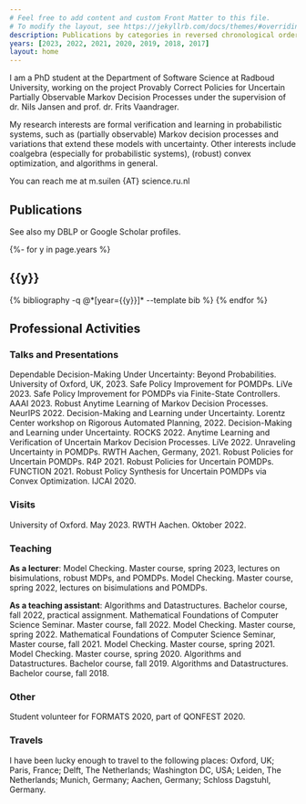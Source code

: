 ```yaml
---
# Feel free to add content and custom Front Matter to this file.
# To modify the layout, see https://jekyllrb.com/docs/themes/#overriding-theme-defaults
description: Publications by categories in reversed chronological order. generated by jekyll-scholar.
years: [2023, 2022, 2021, 2020, 2019, 2018, 2017]
layout: home
---
```




I am a PhD student at the Department of Software Science at Radboud University, working on the project Provably Correct Policies for Uncertain Partially Observable Markov Decision Processes under the supervision of dr. Nils Jansen and prof. dr. Frits Vaandrager.

My research interests are formal verification and learning in probabilistic systems, such as (partially observable) Markov decision processes and variations that extend these models with uncertainty. Other interests include coalgebra (especially for probabilistic systems), (robust) convex optimization, and algorithms in general.

You can reach me at m.suilen {AT} science.ru.nl

## Publications

See also my DBLP or Google Scholar profiles.

<div class="publications">

{%- for y in page.years %}
  <h2 class="year">{{y}}</h2>
  {% bibliography -q @*[year={{y}}]* --template bib %}
{% endfor %}

</div>


## Professional Activities

### Talks and Presentations

Dependable Decision-Making Under Uncertainty: Beyond Probabilities. University of Oxford, UK, 2023.
Safe Policy Improvement for POMDPs. LiVe 2023.
Safe Policy Improvement for POMDPs via Finite-State Controllers. AAAI 2023.
Robust Anytime Learning of Markov Decision Processes. NeurIPS 2022.
Decision-Making and Learning under Uncertainty. Lorentz Center workshop on Rigorous Automated Planning, 2022.
Decision-Making and Learning under Uncertainty. ROCKS 2022.
Anytime Learning and Verification of Uncertain Markov Decision Processes. LiVe 2022.
Unraveling Uncertainty in POMDPs. RWTH Aachen, Germany, 2021.
Robust Policies for Uncertain POMDPs. R4P 2021.
Robust Policies for Uncertain POMDPs. FUNCTION 2021.
Robust Policy Synthesis for Uncertain POMDPs via Convex Optimization. IJCAI 2020.

### Visits

University of Oxford. May 2023.
RWTH Aachen. Oktober 2022.

### Teaching

**As a lecturer**:
Model Checking. Master course, spring 2023, lectures on bisimulations, robust MDPs, and POMDPs.
Model Checking. Master course, spring 2022, lectures on bisimulations and POMDPs.

**As a teaching assistant**:
Algorithms and Datastructures. Bachelor course, fall 2022, practical assignment.
Mathematical Foundations of Computer Science Seminar. Master course, fall 2022.
Model Checking. Master course, spring 2022.
Mathematical Foundations of Computer Science Seminar, Master course, fall 2021.
Model Checking. Master course, spring 2021.
Model Checking. Master course, spring 2020.
Algorithms and Datastructures. Bachelor course, fall 2019.
Algorithms and Datastructures. Bachelor course, fall 2018.

### Other

Student volunteer for FORMATS 2020, part of QONFEST 2020.

### Travels

I have been lucky enough to travel to the following places: Oxford, UK; Paris, France; Delft, The Netherlands; Washington DC, USA; Leiden, The Netherlands; Munich, Germany; Aachen, Germany; Schloss Dagstuhl, Germany. 




